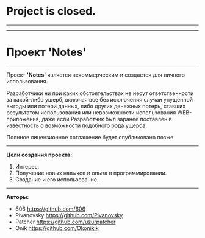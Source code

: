 
# Project is closed. 

------------


------------



# Проект 'Notes'

***

Проект **'Notes'** является некоммерческим и создается для личного использования. 

Разработчики ни при каких обстоятельствах не несут ответственности за какой-либо ущерб, включая все без исключения случаи упущенной выгоды или потери данных, либо других денежных потерь, ставших результатом использования или невозможности использования WEB-приложения, даже если Разработчик был заранее поставлен в известность о возможности подобного рода ущерба.

Полнное лицензионное соглашение будет опубликовано позже.

***


**Цели создания проекта:**

1. Интерес.
2. Получение новых навыков и опыта в программировании.
3. Создание и его использование.


***


**Авторы:**
* 606 https://github.com/606
* Pivanovsky https://github.com/Pivanovsky
* Patcher https://github.com/uzurpatcher
* Onik https://github.com/Okonikik
